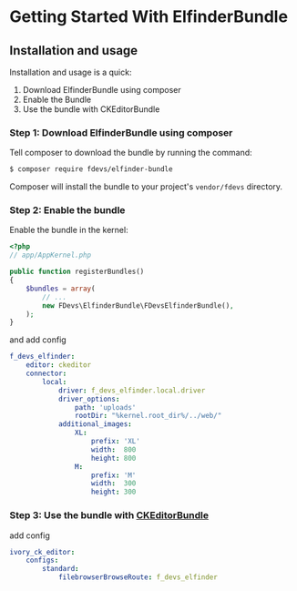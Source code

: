 Getting Started With ElfinderBundle
===========================================

## Installation and usage

Installation and usage is a quick:

1. Download ElfinderBundle using composer
2. Enable the Bundle
3. Use the bundle with CKEditorBundle


### Step 1: Download ElfinderBundle using composer

Tell composer to download the bundle by running the command:

``` bash
$ composer require fdevs/elfinder-bundle
```

Composer will install the bundle to your project's `vendor/fdevs` directory.


### Step 2: Enable the bundle

Enable the bundle in the kernel:

``` php
<?php
// app/AppKernel.php

public function registerBundles()
{
    $bundles = array(
        // ...
        new FDevs\ElfinderBundle\FDevsElfinderBundle(),
    );
}
```
and add config

``` yml
f_devs_elfinder:
    editor: ckeditor
    connector:
        local:
            driver: f_devs_elfinder.local.driver
            driver_options:
                path: 'uploads'
                rootDir: "%kernel.root_dir%/../web/"
            additional_images:
                XL:
                    prefix: 'XL'
                    width:  800
                    height: 800
                M:
                    prefix: 'M'
                    width:  300
                    height: 300
```


### Step 3: Use the bundle with [CKEditorBundle](https://github.com/egeloen/IvoryCKEditorBundle)

add config 

``` yml
ivory_ck_editor:
    configs:
        standard:
            filebrowserBrowseRoute: f_devs_elfinder
```
